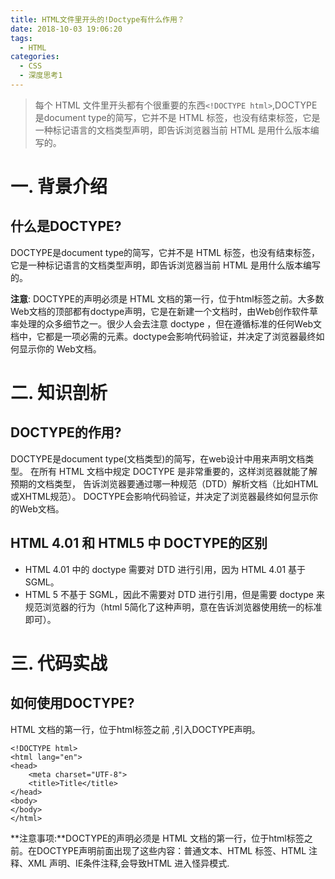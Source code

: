 ```yaml
---
title: HTML文件里开头的!Doctype有什么作用？
date: 2018-10-03 19:06:20
tags:
  - HTML
categories:
  - CSS
  - 深度思考1
---
```

>每个 HTML 文件里开头都有个很重要的东西`<!DOCTYPE html>`,DOCTYPE是document type的简写，它并不是 HTML 标签，也没有结束标签，它是一种标记语言的文档类型声明，即告诉浏览器当前 HTML 是用什么版本编写的。

<!-- more -->

# 一. 背景介绍
## 什么是DOCTYPE?
DOCTYPE是document type的简写，它并不是 HTML 标签，也没有结束标签，它是一种标记语言的文档类型声明，即告诉浏览器当前 HTML 是用什么版本编写的。

**注意**: DOCTYPE的声明必须是 HTML 文档的第一行，位于html标签之前。大多数Web文档的顶部都有doctype声明，它是在新建一个文档时，由Web创作软件草率处理的众多细节之一。很少人会去注意 doctype ，但在遵循标准的任何Web文档中，它都是一项必需的元素。doctype会影响代码验证，并决定了浏览器最终如何显示你的 Web文档。


# 二. 知识剖析
## DOCTYPE的作用?
DOCTYPE是document type(文档类型)的简写，在web设计中用来声明文档类型。
在所有 HTML 文档中规定 DOCTYPE 是非常重要的，这样浏览器就能了解预期的文档类型， 告诉浏览器要通过哪一种规范（DTD）解析文档（比如HTML或XHTML规范）。
DOCTYPE会影响代码验证，并决定了浏览器最终如何显示你的Web文档。

## HTML 4.01 和 HTML5 中 DOCTYPE的区别

+ HTML 4.01 中的 doctype 需要对 DTD 进行引用，因为 HTML 4.01 基于 SGML。
+ HTML 5 不基于 SGML，因此不需要对 DTD 进行引用，但是需要 doctype 来规范浏览器的行为（html 5简化了这种声明，意在告诉浏览器使用统一的标准即可）。




# 三.  代码实战
## 如何使用DOCTYPE?
HTML 文档的第一行，位于html标签之前  ,引入DOCTYPE声明。
```
<!DOCTYPE html>
<html lang="en">
<head>
    <meta charset="UTF-8">
    <title>Title</title>
</head>
<body>
</body>
</html> 
```
**注意事项:**DOCTYPE的声明必须是 HTML 文档的第一行，位于html标签之前。在DOCTYPE声明前面出现了这些内容：普通文本、HTML 标签、HTML 注释、XML 声明、IE条件注释,会导致HTML 进入怪异模式.

